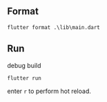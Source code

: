 ## Format

```shell
flutter format .\lib\main.dart
```

## Run

debug build

```shell
flutter run
```

enter `r` to perform hot reload.


